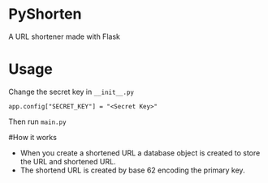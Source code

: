 # PyShorten
A URL shortener made with Flask

# Usage
Change the secret key in `__init__.py`

```
app.config["SECRET_KEY"] = "<Secret Key>"
```

Then run `main.py`

#How it works
* When you create a shortened URL a database object is created to store the URL and shortened URL.
* The shortend URL is created by base 62 encoding the primary key.

